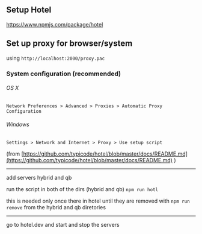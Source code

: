 ## Setup Hotel 
https://www.npmjs.com/package/hotel

## Set up proxy for browser/system
using 
`http://localhost:2000/proxy.pac`

### System configuration (recommended)

###### OS X

`Network Preferences > Advanced > Proxies > Automatic Proxy Configuration`

###### Windows

`Settings > Network and Internet > Proxy > Use setup script`


(from [https://github.com/typicode/hotel/blob/master/docs/README.md](https://github.com/typicode/hotel/blob/master/docs/README.md)
)


-------

add servers hybrid and qb

run the script in both of the dirs (hybrid and qb)
`npm run hotl`

this is needed only once there in hotel until they are removed with `npm run remove` from the hybrid and qb diretories

---
go to hotel.dev and start and stop the servers

